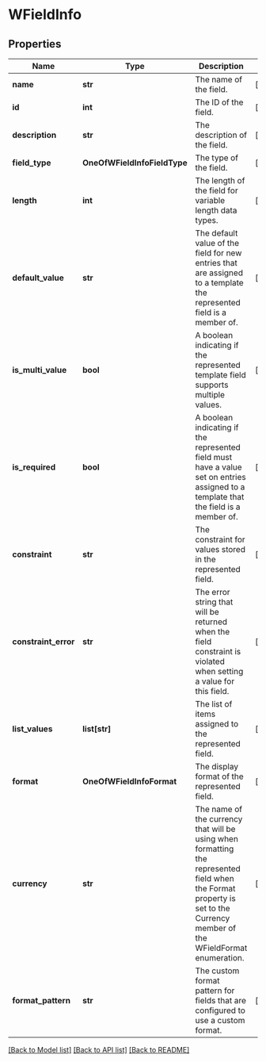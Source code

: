 # WFieldInfo

## Properties
Name | Type | Description | Notes
------------ | ------------- | ------------- | -------------
**name** | **str** | The name of the field. | [optional] 
**id** | **int** | The ID of the field. | [optional] 
**description** | **str** | The description of the field. | [optional] 
**field_type** | **OneOfWFieldInfoFieldType** | The type of the field. | [optional] 
**length** | **int** | The length of the field for variable length data types. | [optional] 
**default_value** | **str** | The default value of the field for new entries that are assigned to a template the represented field is a member of. | [optional] 
**is_multi_value** | **bool** | A boolean indicating if the represented template field supports multiple values. | [optional] 
**is_required** | **bool** | A boolean indicating if the represented field must have a value set on entries assigned to a template that the field is a member of. | [optional] 
**constraint** | **str** | The constraint for values stored in the represented field. | [optional] 
**constraint_error** | **str** | The error string that will be returned when the field constraint is violated when setting a value for this field. | [optional] 
**list_values** | **list[str]** | The list of items assigned to the represented field. | [optional] 
**format** | **OneOfWFieldInfoFormat** | The display format of the represented field. | [optional] 
**currency** | **str** | The name of the currency that will be using when formatting the represented field when the Format property is set to the Currency member of the WFieldFormat enumeration. | [optional] 
**format_pattern** | **str** | The custom format pattern for fields that are configured to use a custom format. | [optional] 

[[Back to Model list]](../README.md#documentation-for-models) [[Back to API list]](../README.md#documentation-for-api-endpoints) [[Back to README]](../README.md)

